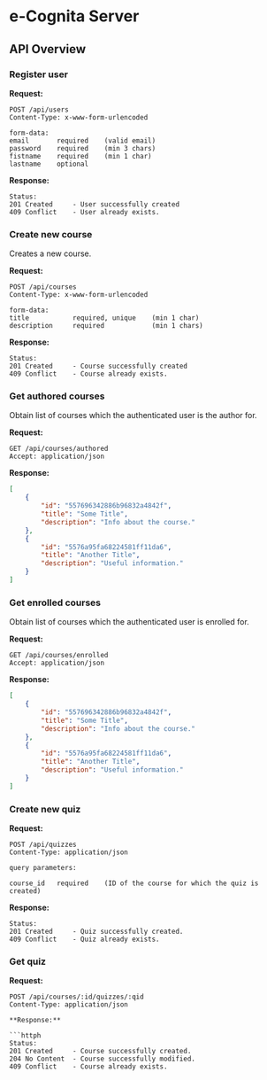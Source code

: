 # e-Cognita Server

## API Overview

### Register user

**Request:**
```httph
POST /api/users
Content-Type: x-www-form-urlencoded

form-data:  
email       required    (valid email)  
password    required    (min 3 chars)  
fistname    required    (min 1 char)  
lastname    optional  
```

**Response:**

```httph
Status:
201 Created     - User successfully created
409 Conflict    - User already exists.
```


### Create new course
Creates a new course.

**Request:**
```httph
POST /api/courses
Content-Type: x-www-form-urlencoded

form-data:  
title           required, unique    (min 1 char)  
description     required            (min 1 chars)  
```

**Response:**

```httph
Status:
201 Created     - Course successfully created
409 Conflict    - Course already exists.
```

### Get authored courses
Obtain list of courses which the authenticated user is the author for.

**Request:**
```httph
GET /api/courses/authored  
Accept: application/json  
```

**Response:**
```json
[
    {
        "id": "557696342886b96832a4842f",
        "title": "Some Title",
        "description": "Info about the course."
    },
    {
        "id": "5576a95fa68224581ff11da6",
        "title": "Another Title",
        "description": "Useful information."
    }
]
```

### Get enrolled courses
Obtain list of courses which the authenticated user is enrolled for.

**Request:**
```httph
GET /api/courses/enrolled  
Accept: application/json  
```

**Response:**
```json
[
    {
        "id": "557696342886b96832a4842f",
        "title": "Some Title",
        "description": "Info about the course."
    },
    {
        "id": "5576a95fa68224581ff11da6",
        "title": "Another Title",
        "description": "Useful information."
    }
]
```

### Create new quiz

**Request:**
```httph
POST /api/quizzes
Content-Type: application/json

query parameters:  

course_id   required    (ID of the course for which the quiz is created)

```

**Response:**

```httph
Status:
201 Created     - Quiz successfully created.
409 Conflict    - Quiz already exists.
```

### Get quiz
**Request:**
```httph
POST /api/courses/:id/quizzes/:qid
Content-Type: application/json

**Response:**

```httph
Status:
201 Created     - Course successfully created.
204 No Content  - Course successfully modified.
409 Conflict    - Course already exists.
```
